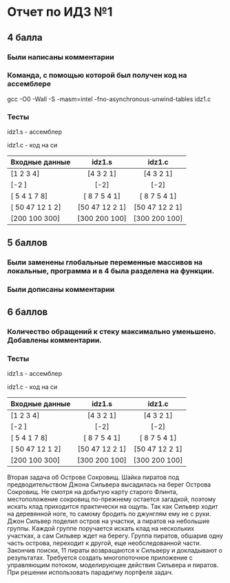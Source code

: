 # Отчет по ИДЗ №1

## 4 балла

### Были написаны комментарии

### Команда, с помощью которой был получен код на ассемблере

gcc -O0 -Wall -S -masm=intel -fno-asynchronous-unwind-tables idz1.c

### Тесты
idz1.s - ассемблер

idz1.c - код на си

| Входные данные   | idz1.s          | idz1.c          |
|------------------|:---------------:|:---------------:|
| [1 2 3 4]        | [4 3 2 1]       | [4 3 2 1]       |
| [-2 ]            | [-2]            | [-2]            |
| [ 5 4 1 7 8]     | [ 8 7 5 4 1]    | [ 8 7 5 4 1]    |
| [ 50 47 12 1 2]  | [50 47 12 2 1]  | [50 47 12 2 1]  |
| [200 100 300]    | [300 200 100]   | [300 200 100]   |

## 5 баллов

### Были заменены глобальные переменные массивов на локальные, программа и в 4 была разделена на функции.

### Были дописаны комментарии

## 6 баллов

### Количество обращений к стеку максимально уменьшено. Добавлены комментарии. 

### Тесты

idz1.s - ассемблер

idz1.c - код на си

| Входные данные   | idz1.s          | idz1.c          |
|------------------|:---------------:|:---------------:|
| [1 2 3 4]        | [4 3 2 1]       | [4 3 2 1]       |
| [-2 ]            | [-2]            | [-2]            |
| [ 5 4 1 7 8]     | [ 8 7 5 4 1]    | [ 8 7 5 4 1]    |
| [ 50 47 12 1 2]  | [50 47 12 2 1]  | [50 47 12 2 1]  |
| [200 100 300]    | [300 200 100]   | [300 200 100]   |
Вторая задача об Острове Сокровищ. Шайка пиратов под предводительством Джона Сильвера высадилась на берег Острова Сокровищ. Не смотря на добытую карту старого Флинта, местоположение сокровищ по-прежнему остается загадкой, поэтому искать клад приходится практически на
ощупь. Так как Сильвер ходит на деревянной ноге, то самому бродить по
джунглям ему не с руки. Джон Сильвер поделил остров на участки, а пиратов
на небольшие группы. Каждой группе поручается искать клад на нескольких
участках, а сам Сильвер ждет на берегу. Группа пиратов, обшарив одну часть
острова, переходит к другой, еще необследованной части. Закончив поиски,
11
пираты возвращаются к Сильверу и докладывают о результатах. Требуется
создать многопоточное приложение с управляющим потоком, моделирующее действия Сильвера и пиратов. При решении использовать парадигму портфеля задач.

